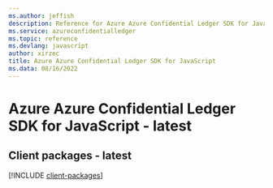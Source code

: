 ```yaml
---
ms.author: jeffish
description: Reference for Azure Azure Confidential Ledger SDK for JavaScript
ms.service: azureconfidentialledger
ms.topic: reference
ms.devlang: javascript
author: xirzec
title: Azure Azure Confidential Ledger SDK for JavaScript
ms.data: 08/16/2022
---
```

# Azure Azure Confidential Ledger SDK for JavaScript - latest

## Client packages - latest
[!INCLUDE [client-packages](azure-confidential-ledger-client-index.md)]